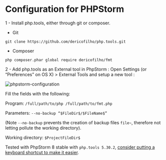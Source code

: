 Configuration for PHPStorm
==========================

1 - Install php.tools, either through git or composer.

* Git

```
git clone https://github.com/dericofilho/php.tools.git
```

* Composer

```
php composer.phar global require dericofilho/fmt
```

2 - Add php.tools as an External tool in PhpStorm : Open Settings (or “Preferences” on OS X) > External Tools and setup a new tool :

![phpstorm-configuration](https://raw.githubusercontent.com/dericofilho/php.tools/master/phpstorm-configuration.png)

Fill the fields with the following:

Program: `/full/path/to/php /full/path/to/fmt.php`

Parameters: `--no-backup “$FileDir$/$FileName$”`

(Note `--no-backup` prevents the creation of backup files `file~`, therefore not letting pollute the working directory).

Working directory: `$ProjectFileDir$`

Tested with PhpStorm 8 stable with `php.tools 5.30.2`, [consider putting a keyboard shortcut to make it easier](https://www.jetbrains.com/phpstorm/help/configuring-keyboard-shortcuts.html).